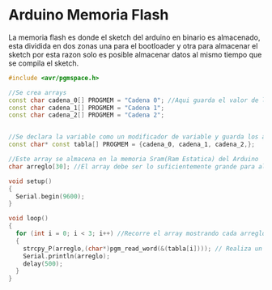 # Arduino Memoria Flash
La memoria flash es donde el sketch del arduino en binario es almacenado, esta dividida en dos zonas una para el bootloader y otra para almacenar el sketch por esta razon solo es posible almacenar datos al mismo tiempo que se compila el sketch.

```c++
#include <avr/pgmspace.h>

//Se crea arrays
const char cadena_0[] PROGMEM = "Cadena 0"; //Aqui guarda el valor de la variable
const char cadena_1[] PROGMEM = "Cadena 1";
const char cadena_2[] PROGMEM = "Cadena 2";


//Se declara la variable como un modificador de variable y guarda los array en la memoria flash
const char* const tabla[] PROGMEM = {cadena_0, cadena_1, cadena_2,};

//Este array se almacena en la memoria Sram(Ram Estatica) del Arduino
char arreglo[30]; //El array debe ser lo suficientemente grande para almacenar la cadena

void setup()
{
  Serial.begin(9600);
}

void loop()
{
  for (int i = 0; i < 3; i++) //Recorre el array mostrando cada arreglo
  {
    strcpy_P(arreglo,(char*)pgm_read_word(&(tabla[i]))); // Realiza un copia de la variable almacenada en la memoria flash en la variable arreglo
    Serial.println(arreglo);
    delay(500);
  }
}
```
